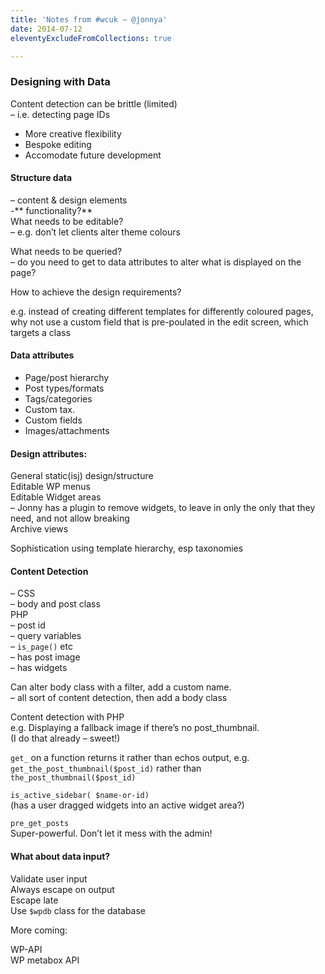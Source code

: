 ```yaml
---
title: 'Notes from #wcuk – @jonnya'
date: 2014-07-12
eleventyExcludeFromCollections: true

---
```

### Designing with Data

Content detection can be brittle (limited)  
&#8211; i.e. detecting page IDs

  * More creative flexibility
  * Bespoke editing
  * Accomodate future development

#### Structure data

&#8211; content & design elements  
-\*\* functionality?\*\*  
What needs to be editable?  
&#8211; e.g. don&#8217;t let clients alter theme colours

What needs to be queried?  
&#8211; do you need to get to data attributes to alter what is displayed on the page?

How to achieve the design requirements?

e.g. instead of creating different templates for differently coloured pages, why not use a custom field that is pre-poulated in the edit screen, which targets a class

#### Data attributes

  * Page/post hierarchy
  * Post types/formats
  * Tags/categories
  * Custom tax.
  * Custom fields
  * Images/attachments

#### Design attributes:

General static(isj) design/structure  
Editable WP menus  
Editable Widget areas  
&#8211; Jonny has a plugin to remove widgets, to leave in only the only that they need, and not allow breaking  
Archive views

Sophistication using template hierarchy, esp taxonomies

#### Content Detection

&#8211; CSS  
&#8211; body and post class  
PHP  
&#8211; post id  
&#8211; query variables  
&#8211; `is_page()` etc  
&#8211; has post image  
&#8211; has widgets

Can alter body class with a filter, add a custom name.  
&#8211; all sort of content detection, then add a body class

Content detection with PHP  
e.g. Displaying a fallback image if there&#8217;s no post_thumbnail.  
(I do that already &#8211; sweet!)

`get_` on a function returns it rather than echos output, e.g. `get_the_post_thumbnail($post_id)` rather than `the_post_thumbnail($post_id)`

`is_active_sidebar( $name-or-id)`  
(has a user dragged widgets into an active widget area?)

`pre_get_posts`  
Super-powerful. Don&#8217;t let it mess with the admin!

#### What about data input?

Validate user input  
Always escape on output  
Escape late  
Use `$wpdb` class for the database

More coming:

WP-API  
WP metabox API
